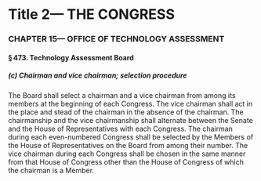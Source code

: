 
# Title 2— THE CONGRESS
### CHAPTER 15— OFFICE OF TECHNOLOGY ASSESSMENT
#### § 473. Technology Assessment Board
##### (c) Chairman and vice chairman; selection procedure

The Board shall select a chairman and a vice chairman from among its members at the beginning of each Congress. The vice chairman shall act in the place and stead of the chairman in the absence of the chairman. The chairmanship and the vice chairmanship shall alternate between the Senate and the House of Representatives with each Congress. The chairman during each even-numbered Congress shall be selected by the Members of the House of Representatives on the Board from among their number. The vice chairman during each Congress shall be chosen in the same manner from that House of Congress other than the House of Congress of which the chairman is a Member.
